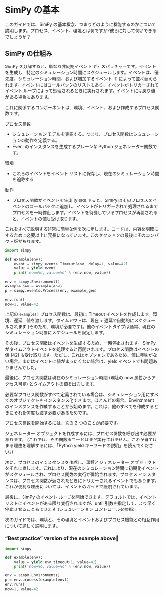 # SimPy の基本

このガイドでは、SimPy の基本概念、つまりどのように機能するのかについて説明します。プロセス、イベント、環境とは何ですか?彼らに対して何ができるでしょうか？

## SimPy の仕組み

SimPy を分解すると、単なる非同期イベント ディスパッチャーです。イベントを生成し、特定のシミュレーション時間にスケジュールします。イベントは、優先度、シミュレーション時間、および増加するイベント ID によって並べ替えられます。イベントにはコールバックのリストもあり、イベントがトリガーされてイベント ループによって処理されるときに実行されます。イベントには戻り値がある場合もあります。

これに関係するコンポーネントは、環境、イベント、および作成するプロセス関数です。

プロセス関数
- シミュレーション モデルを実装する。つまり、プロセス関数はシミュレーションの動作を定義する。
- Event のインスタンスを生成するプレーンな Python ジェネレーター関数です。

環境
- これらのイベントをイベント リストに保存し、現在のシミュレーション時間を追跡する

動作
- プロセス関数がイベントを生成 (yield) すると、SimPy はそのプロセスをイベントのコールバックに追加し、イベントがトリガーされて処理されるまでプロセスを一時停止します。イベントを待機しているプロセスが再開されると、イベントの値も受け取ります。

これをすべて説明する非常に簡単な例を次に示します。コードは、内容を明確にするために必要以上に冗長になっています。このセクションの最後にそのコンパクト版があります。

```python
import simpy

def example(env):
    event = simpy.events.Timeout(env, delay=1, value=42)
    value = yield event
    print('now=%d, value=%d' % (env.now, value))

env = simpy.Environment()
example_gen = example(env)
p = simpy.events.Process(env, example_gen)

env.run()
now=1, value=42
```

上記の `example()` プロセス関数は、最初に Timeout イベントを作成します。環境、遅延、値を渡します。タイムアウトは、現在 + 遅延で自動的にスケジュールされます (そのため、環境が必要です)。他のイベントタイプは通常、現在のシミュレーション時間にスケジュールを設定します。

その後、プロセス関数はイベントを生成するため、一時停止されます。 SimPy がタイムアウトイベントを処理すると再開されます。プロセス関数はイベントの値 (42) も受け取ります。ただし、これはオプションであるため、値に興味がない場合、またはイベントに値がまったくない場合は、yield イベントでも問題ありませんでした。

最後に、プロセス関数は現在のシミュレーション時間 (環境の now 属性からアクセス可能) とタイムアウトの値を出力します。

必要なプロセス関数がすべて定義されている場合は、シミュレーション用にすべてのオブジェクトをインスタンス化できます。ほとんどの場合、Environment のインスタンスを作成することから始めます。これは、他のすべてを作成するときにそれを何度も渡す必要があるためです。

プロセス関数を開始するには、次の 2 つのことが必要です。

ジェネレーター オブジェクトを作成するには、プロセス関数を呼び出す必要があります。 (これでは、その関数のコードはまだ実行されません。これが当てはまる理由を理解するには、「Python yield キーワードの説明」を読んでください。)

次に、プロセスのインスタンスを作成し、環境とジェネレーター オブジェクトをそれに渡します。これにより、現在のシミュレーション時間に初期化イベントがスケジュールされ、プロセス関数の実行が開始されます。プロセス インスタンスは、プロセス関数が返されたときにトリガーされるイベントでもあります。これが便利な理由については、イベントのガイドで説明されています。

最後に、SimPy のイベント ループを開始できます。デフォルトでは、イベント リストにイベントがある限り実行されますが、until 引数を指定して、より早く停止させることもできます (シミュレーション コントロールを参照)。

次のガイドでは、環境と、その環境とイベントおよびプロセス機能との相互作用について詳しく説明します。

### “Best practice” version of the example above

```python
import simpy

def example(env):
    value = yield env.timeout(1, value=42)
    print('now=%d, value=%d' % (env.now, value))

env = simpy.Environment()
p = env.process(example(env))
env.run()
now=1, value=42
```
